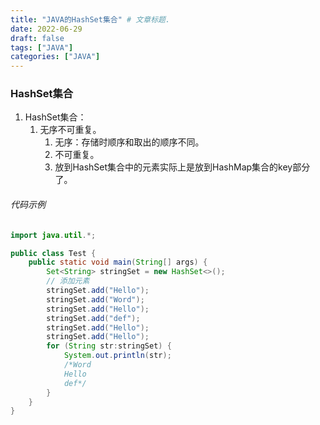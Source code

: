 ```yaml
---
title: "JAVA的HashSet集合" # 文章标题.
date: 2022-06-29
draft: false
tags: ["JAVA"]
categories: ["JAVA"]
---
```


### HashSet集合

1. HashSet集合：
   1. 无序不可重复。
      1. 无序：存储时顺序和取出的顺序不同。
      2. 不可重复。
      3. 放到HashSet集合中的元素实际上是放到HashMap集合的key部分了。

###### 代码示例

```java
import java.util.*;

public class Test {
    public static void main(String[] args) {
        Set<String> stringSet = new HashSet<>();
        // 添加元素
        stringSet.add("Hello");
        stringSet.add("Word");
        stringSet.add("Hello");
        stringSet.add("def");
        stringSet.add("Hello");
        stringSet.add("Hello");
        for (String str:stringSet) {
            System.out.println(str);
            /*Word
            Hello
            def*/
        }
    }
}
```

